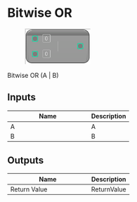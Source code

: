 # Bitwise OR

<div align="left" data-full-width="false"><figure><img src="../../../../.gitbook/assets/bitwise_or.png" alt=""><figcaption></figcaption></figure></div>

Bitwise OR (A | B)

## Inputs

<table><thead><tr><th width="170">Name</th><th>Description</th></tr></thead><tbody><tr><td>A</td><td>A</td></tr><tr><td>B</td><td>B</td></tr></tbody></table>

## Outputs

<table><thead><tr><th width="170">Name</th><th>Description</th></tr></thead><tbody><tr><td>Return Value</td><td>ReturnValue</td></tr></tbody></table>

